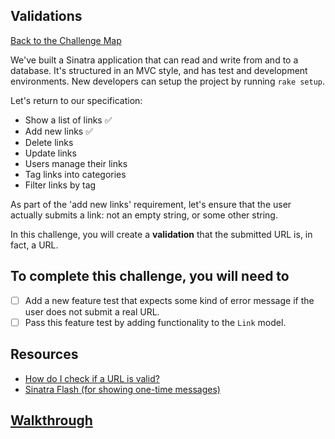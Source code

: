 ## Validations

[Back to the Challenge Map](00_challenge_map.md)

We've built a Sinatra application that can read and write from and to a database. It's structured in an MVC style, and has test and development environments. New developers can setup the project by running `rake setup`.

Let's return to our specification:

* Show a list of links :white_check_mark:
* Add new links :white_check_mark:
* Delete links
* Update links
* Users manage their links
* Tag links into categories
* Filter links by tag

As part of the 'add new links' requirement, let's ensure that the user actually submits a link: not an empty string, or some other string.

In this challenge, you will create a **validation** that the submitted URL is, in fact, a URL.

## To complete this challenge, you will need to

- [ ] Add a new feature test that expects some kind of error message if the user does not submit a real URL.
- [ ] Pass this feature test by adding functionality to the `Link` model.

## Resources

* [How do I check if a URL is valid?](https://stackoverflow.com/questions/1805761/how-to-check-if-a-url-is-valid)
* [Sinatra Flash (for showing one-time messages)](https://github.com/SFEley/sinatra-flash)

## [Walkthrough](walkthroughs/12.md)
